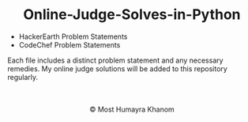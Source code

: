 
<div align="center">
  <h1>Online-Judge-Solves-in-Python</h1>
</div>


 - HackerEarth Problem Statements
 - CodeChef Problem Statements
 

 <p>Each file includes a distinct problem statement and any necessary remedies. My online judge solutions will be added to this repository regularly.</p>
 
 </br>
 </br>
 
<div align="center">
© Most Humayra Khanom
</div>
